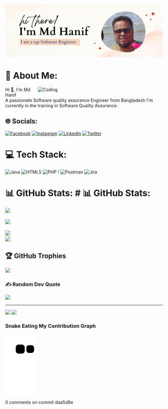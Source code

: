 ![logo ](https://github.com/mdhanifbd/mdhanifbd/blob/master/Github%20Banner.png)
# 💫 About Me:
<img align="right" alt="Coding" width="400" 
src="https://github.com/mdhanifbd/mdhanifbd/assets/62870718/2122df88-6114-4cdb-8933-e1978df7496f">
Hi 👋, I'm Md Hanif<br>
A passionate Software quality assurance Engineer from Bangladesh<be>
I'm currently in the training in Software Quality Assurance.
## 🌐 Socials:	
[![Facebook](https://img.shields.io/badge/Facebook-%231877F2.svg?logo=Facebook&logoColor=white)](https://facebook.com/akashahmed.cse)
[![Instagram](https://img.shields.io/badge/Instagram-%23E4405F.svg?logo=Instagram&logoColor=white)](https://instagram.com/_silent.learner_)
[![LinkedIn](https://img.shields.io/badge/LinkedIn-%230077B5.svg?logo=linkedin&logoColor=white)](https://linkedin.com/in/akashahmed-cse)
[![Twitter](https://img.shields.io/badge/Twitter-%231DA1F2.svg?logo=Twitter&logoColor=white)](https://twitter.com/akashah77994528) 	

# 💻 Tech Stack:	
![Java](https://img.shields.io/badge/java-%23ED8B00.svg?style=for-the-badge&logo=java&logoColor=white) 
![HTML5](https://img.shields.io/badge/html5-%23E34F26.svg?style=for-the-badge&logo=html5&logoColor=white) 
![PHP](https://img.shields.io/badge/php-%23777BB4.svg?style=for-the-badge&logo=php&logoColor=white) !
![Postman](https://img.shields.io/badge/Postman-FF6C37?style=for-the-badge&logo=postman&logoColor=white)
![Jira](https://img.shields.io/badge/jira-%230A0FFF.svg?style=for-the-badge&logo=jira&logoColor=white)	

# 📊 GitHub Stats:	# 📊 GitHub Stats:
![](https://github-readme-stats.vercel.app/api?username=Akash-Ahmed-CSE&theme=gruvbox&hide_border=false&include_all_commits=true&count_private=true)<br/>	
![](https://github-readme-streak-stats.herokuapp.com/?user=Akash-Ahmed-CSE&theme=gruvbox&hide_border=false)<br/>	
![](https://github-readme-streak-stats.herokuapp.com/?user=Akash-Ahmed-CSE&theme=gruvbox&hide_border=false)<br/>
![](https://github-readme-stats.vercel.app/api/top-langs/?username=Akash-Ahmed-CSE&theme=gruvbox&hide_border=false&include_all_commits=true&count_private=true&layout=compact)	

## 🏆 GitHub Trophies
![](https://github-profile-trophy.vercel.app/?username=Akash-Ahmed-CSE&theme=radical&no-frame=false&no-bg=true&margin-w=4)


### ✍️ Random Dev Quote	
![](https://quotes-github-readme.vercel.app/api?type=horizontal&theme=gruvbox)	

---	---
[![](https://visitcount.itsvg.in/api?id=Akash-Ahmed-CSE&icon=0&color=0)](https://visitcount.itsvg.in)
[![](https://visitcount.itsvg.in/api?id=Akash-Ahmed-CSE&icon=0&color=0)](https://visitcount.itsvg.in)

### Snake Eating My Contribution Graph	
![snake gif](https://github.com/Akash-Ahmed-CSE/Akash-Ahmed-CSE/blob/output/github-contribution-grid-snake.svg)	

0 comments on commit daa5d8e

